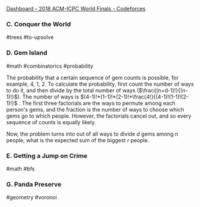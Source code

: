[Dashboard - 2018 ACM-ICPC World Finals - Codeforces](https://codeforces.com/gym/102482)

### C. Conquer the World

#trees #to-upsolve

### D. Gem Island

#math #combinatorics #probability 

The probability that a certain sequence of gem counts is possible, for example, 4, 1, 2. To calculate the probability, first count the number of ways to do it, and then divide by the total number of ways ($\frac{(n+d-1)!}{(n-1)!}$). The number of ways is $(4-1)!*(1-1)!*(2-1)!*\frac{4!}{(4-1)!(1-1)!(2-1)!}$ . The first three factorials are the ways to permute among each person's gems, and the fraction is the number of ways to choose which gems go to which people. However, the factorials cancel out, and so every sequence of counts is equally likely.

Now, the problem turns into out of all ways to divide $d$ gems among $n$ people, what is the expected sum of the biggest $r$ people.


### E. Getting a Jump on Crime

#math #bfs

### G. Panda Preserve

#geometry #voronoi